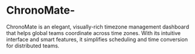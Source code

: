 # ChronoMate-
ChronoMate is an elegant, visually-rich timezone management dashboard that helps global teams coordinate across time zones. With its intuitive interface and smart features, it simplifies scheduling and time conversion for distributed teams.
